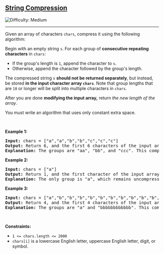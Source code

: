 <h2><a href="https://leetcode.com/problems/string-compression">String Compression</a></h2> <img src='https://img.shields.io/badge/Difficulty-Medium-orange' alt='Difficulty: Medium' /><hr><p>Given an array of characters <code>chars</code>, compress it using the following algorithm:</p>

<p>Begin with an empty string <code>s</code>. For each group of <strong>consecutive repeating characters</strong> in <code>chars</code>:</p>

<ul>
	<li>If the group&#39;s length is <code>1</code>, append the character to <code>s</code>.</li>
	<li>Otherwise, append the character followed by the group&#39;s length.</li>
</ul>

<p>The compressed string <code>s</code> <strong>should not be returned separately</strong>, but instead, be stored <strong>in the input character array <code>chars</code></strong>. Note that group lengths that are <code>10</code> or longer will be split into multiple characters in <code>chars</code>.</p>

<p>After you are done <strong>modifying the input array,</strong> return <em>the new length of the array</em>.</p>

<p>You must write an algorithm that uses only constant extra space.</p>

<p>&nbsp;</p>
<p><strong class="example">Example 1:</strong></p>

<pre>
<strong>Input:</strong> chars = [&quot;a&quot;,&quot;a&quot;,&quot;b&quot;,&quot;b&quot;,&quot;c&quot;,&quot;c&quot;,&quot;c&quot;]
<strong>Output:</strong> Return 6, and the first 6 characters of the input array should be: [&quot;a&quot;,&quot;2&quot;,&quot;b&quot;,&quot;2&quot;,&quot;c&quot;,&quot;3&quot;]
<strong>Explanation:</strong> The groups are &quot;aa&quot;, &quot;bb&quot;, and &quot;ccc&quot;. This compresses to &quot;a2b2c3&quot;.
</pre>

<p><strong class="example">Example 2:</strong></p>

<pre>
<strong>Input:</strong> chars = [&quot;a&quot;]
<strong>Output:</strong> Return 1, and the first character of the input array should be: [&quot;a&quot;]
<strong>Explanation:</strong> The only group is &quot;a&quot;, which remains uncompressed since it&#39;s a single character.
</pre>

<p><strong class="example">Example 3:</strong></p>

<pre>
<strong>Input:</strong> chars = [&quot;a&quot;,&quot;b&quot;,&quot;b&quot;,&quot;b&quot;,&quot;b&quot;,&quot;b&quot;,&quot;b&quot;,&quot;b&quot;,&quot;b&quot;,&quot;b&quot;,&quot;b&quot;,&quot;b&quot;,&quot;b&quot;]
<strong>Output:</strong> Return 4, and the first 4 characters of the input array should be: [&quot;a&quot;,&quot;b&quot;,&quot;1&quot;,&quot;2&quot;].
<strong>Explanation:</strong> The groups are &quot;a&quot; and &quot;bbbbbbbbbbbb&quot;. This compresses to &quot;ab12&quot;.</pre>

<p>&nbsp;</p>
<p><strong>Constraints:</strong></p>

<ul>
	<li><code>1 &lt;= chars.length &lt;= 2000</code></li>
	<li><code>chars[i]</code> is a lowercase English letter, uppercase English letter, digit, or symbol.</li>
</ul>
